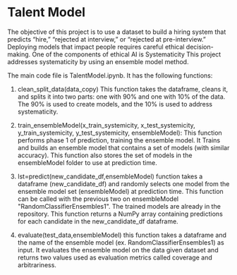 # Talent Model

The objective of this project is to use a dataset to build a hiring system that predicts “hire,” “rejected at interview,” or “rejected at pre-interview.”
Deploying models that impact people requires careful ethical decision-making. One of the components of ethical AI is Systematicity
This project addresses systematicity by using an ensemble model method. 

The main code file is TalentModel.ipynb. It has the following functions:
1. clean_split_data(data_copy) This function takes the dataframe, cleans it, and splits it into two parts: one with 90% and one with 10% of the data. The 90% is used to create models, and the 10% is used to address systematicity. 

2. train_ensembleModel(x_train_systemicity, x_test_systemicity, y_train_systemicity, y_test_systemicity, ensembleModel): This function performs phase 1 of prediction, training the ensemble model. It Trains and builds an ensemble model that contains a set of models (with similar accuracy). This function also stores the set of models in the ensembleModel folder to use at prediction time.

3. lst=predict(new_candidate_df,ensembleModel) function takes a dataframe (new_candidate_df) and randomly selects one model from the ensemble model set (ensembleModel) at prediction time.
This function can be called with the previous two on ensembleModel "RandomClassifierEnsembles1". The trained models are already in the repository. This function returns a NumPy array containing predictions for each candidate in the new_candidate_df dataframe.

4. evaluate(test_data,ensembleModel) this function takes a dataframe and the name of the ensemble model (ex. RandomClassifierEnsembles1) as input. It evaluates the ensemble model on the data given dataset and returns two values used as evaluation metrics called coverage and arbitrariness.

